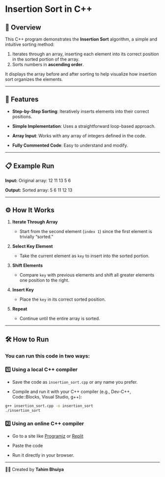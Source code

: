 # Insertion Sort in C++

## 📌 Overview

This C++ program demonstrates the **Insertion Sort** algorithm, a simple and intuitive sorting method:

1. Iterates through an array, inserting each element into its correct position in the sorted portion of the array.
2. Sorts numbers in **ascending order**.

It displays the array before and after sorting to help visualize how insertion sort organizes the elements.

---

## 🔧 Features

- **Step-by-Step Sorting**: Iteratively inserts elements into their correct positions.

* **Simple Implementation**: Uses a straightforward loop-based approach.

* **Array Input**: Works with any array of integers defined in the code.

* **Fully Commented Code**: Easy to understand and modify.

---

## 📋 Example Run

**Input:**
Original array:
12 11 13 5 6

**Output:**
Sorted array:
5 6 11 12 13

---

## ⚙ How It Works

1. **Iterate Through Array**

   - Start from the second element (`index 1`) since the first element is trivially “sorted.”

2. **Select Key Element**
   - Take the current element as `key` to insert into the sorted portion.
3. **Shift Elements**
   - Compare `key` with previous elements and shift all greater elements one position to the right.
4. **Insert Key**
   - Place the `key` in its correct sorted position.
5. **Repeat**
   - Continue until the entire array is sorted.

---

## 🛠 How to Run

### You can run this code in two ways:

### 1️⃣ Using a local C++ compiler

- Save the code as `insertion_sort.cpp` or any name you prefer.

- Compile and run it with your C++ compiler (e.g., Dev-C++, Code::Blocks, Visual Studio, g++):

```bash
g++ insertion_sort.cpp -o insertion_sort
./insertion_sort
```

### 2️⃣ Using an online C++ compiler

- Go to a site like [Programiz](https://www.programiz.com/cpp-programming/online-compiler) or [Replit](https://replit.com/languages/cpp)

- Paste the code

- Run it directly in your browser.

---

👨‍💻 Created by **Tahim Bhuiya**
